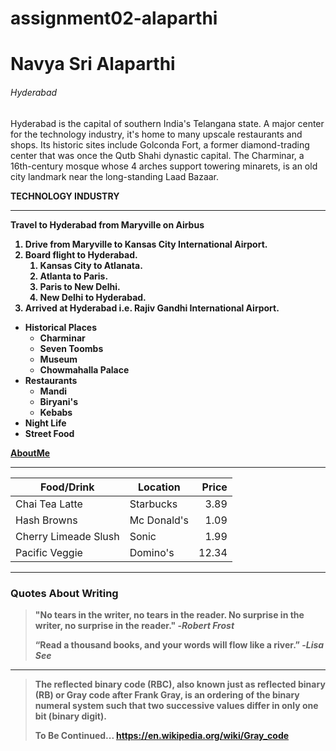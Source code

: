 # assignment02-alaparthi

# Navya Sri Alaparthi

###### Hyderabad

Hyderabad is the capital of southern India's Telangana state. A major center for the technology industry, it's home to many upscale restaurants and shops. Its historic sites include Golconda Fort, a former diamond-trading center that was once the Qutb Shahi dynastic capital. The Charminar, a 16th-century mosque whose 4 arches support towering minarets, is an old city landmark near the long-standing Laad Bazaar. 

<b> TECHNOLOGY INDUSTRY 

---

Travel to Hyderabad from Maryville on Airbus
1. Drive from Maryville to Kansas City International Airport.
2. Board flight to Hyderabad.
    1. Kansas City to Atlanata.
    2. Atlanta to Paris.
    3. Paris to New Delhi.
    4. New Delhi to Hyderabad.
3. Arrived at Hyderabad i.e. Rajiv Gandhi International Airport.

* Historical Places
    * Charminar
    * Seven Toombs
    * Museum
    * Chowmahalla Palace
* Restaurants
    * Mandi  
    * Biryani's
    * Kebabs
* Night Life
* Street Food


[AboutMe](https://github.com/alap2607/assignment02-alaparthi/blob/main/AboutMe.md)

---

| Food/Drink | Location | Price |
| ---| ---| ---: |
| Chai Tea Latte | Starbucks | 3.89 |
| Hash Browns | Mc Donald's | 1.09 |
| Cherry Limeade Slush | Sonic | 1.99 |
| Pacific Veggie | Domino's | 12.34 |

---

### Quotes About Writing

> "No tears in the writer, no tears in the reader. No surprise in the writer, no surprise in the reader."
> -*Robert Frost*
>
> “Read a thousand books, and your words will flow like a river.”
> -*Lisa See*

---

> The reflected binary code (RBC), also known just as reflected binary (RB) or Gray code after Frank Gray, is an ordering of the binary numeral system such that two successive values differ in only one bit (binary digit).
>
> To Be Continued... <https://en.wikipedia.org/wiki/Gray_code>
